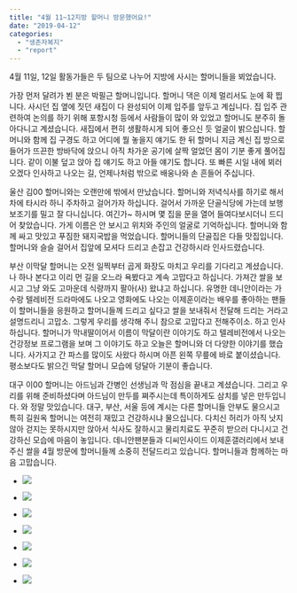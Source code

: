 ```yaml
---
title: "4월 11~12지방 할머니 방문했어요!"
date: "2019-04-12"
categories: 
  - "생존자복지"
  - "report"
---
```


4월 11일, 12일 활동가들은 두 팀으로 나누어 지방에 사시는 할머니들을 뵈었습니다.

가장 먼저 달려가 뵌 분은 박필근 할머니입니다. 할머니 댁은 이제 멀리서도 눈에 확 띕니다. 사시던 집 옆에 짓던 새집이 다 완성되어 이제 입주를 앞두고 계십니다. 집 입주 관련하여 논의를 하기 위해 포항시청 등에서 사람들이 많이 와 있었고 할머니도 분주히 돌아다니고 계셨습니다. 새집에서 편히 생활하시게 되어 좋으신 듯 얼굴이 밝으십니다. 할머니와 함께 집 구경도 하고 어디에 뭘 놓을지 얘기도 한 뒤 할머니 지금 계신 집 방으로 들어가 뜨끈한 방바닥에 앉으니 아직 차가운 공기에 살짝 얼었던 몸이 기분 좋게 풀어집니다. 같이 이불 덮고 앉아 집 얘기도 하고 아들 얘기도 합니다. 또 빠른 시일 내에 뵈러 오겠다 인사하고 나오는 길, 언제나처럼 밖으로 배웅나와 손 흔들어 주십니다.

울산 김00 할머니와는 오랜만에 밖에서 만났습니다. 할머니와 저녁식사를 하기로 해서 차에 타시라 하니 주차하고 걸어가자 하십니다. 걸어서 가까운 단골식당에 가는데 보행보조기를 밀고 잘 다니십니다. 여긴가~ 하시며 몇 집을 문을 열어 들여다보시더니 드디어 찾았습니다. 가게 이름은 안 보시고 위치와 주인의 얼굴로 기억하십니다. 할머니와 함께 싸고 맛있고 푸짐한 돼지국밥을 먹었습니다. 할머니들의 단골집은 다들 맛집입니다. 할머니와 슬슬 걸어서 집앞에 모셔다 드리고 손잡고 건강하시라 인사드렸습니다.

부산 이막달 할머니는 오전 일찍부터 곱게 화장도 마치고 우리를 기다리고 계셨습니다. 나 하나 본다고 이리 먼 길을 오느라 욕봤다고 계속 고맙다고 하십니다. 가져간 쌀을 보시고 그냥 와도 고마운데 식량까지 팔아(사) 왔냐고 하십니다. 유명한 데니안이라는 가수랑 텔레비전 드라마에도 나오고 영화에도 나오는 이제훈이라는 배우를 좋아하는 팬들이 할머니들을 응원하고 할머니들께 드리고 싶다고 쌀을 보내줘서 전달해 드리는 거라고 설명드리니 고맙소. 그렇게 우리를 생각해 주니 참으로 고맙다고 전해주이소. 하고 인사하십니다. 할머니가 막내딸이어서 이름이 막달이란 이야기도 하고 텔레비전에서 나오는 건강정보 프로그램을 보며 그 이야기도 하고 오늘은 할머니와 더 다양한 이야기를 했습니다. 사가지고 간 파스를 많이도 사왔다 하시며 아픈 왼쪽 무릎에 바로 붙이셨습니다. 평소보다도 밝으긴 막달 할머니 모습에 덩달아 기분이 좋습니다.

대구 이00 할머니는 아드님과 간병인 선생님과 막 점심을 끝내고 계셨습니다. 그리고 우리를 위해 준비하셨다며 아드님이 만두를 쪄주시는데 특이하게도 삼치를 넣은 만두입니다. 와 정말 맛있습니다. 대구, 부산, 서울 등에 계시는 다른 할머니들 안부도 물으시고 특히 길원옥 할머니는 여전히 재밌고 건강하시냐 물으십니다. 다치신 허리가 아직 낫지 않아 걷지는 못하시지만 앉아서 식사도 잘하시고 물리치료도 꾸준히 받으러 다니시고 건강하신 모습에 마음이 놓입니다. 데니안팬분들과 디씨인사이드 이제훈갤러리에서 보내주신 쌀을 4월 방문에 할머니들께 소중히 전달드리고 있습니다. 할머니들과 함께하는 마음 고맙습니다.

- ![](http://womenandwar.net/kr/wp-content/uploads/2019/04/56685892_2580667771974634_2371621408309510144_n.jpg)
    
- ![](http://womenandwar.net/kr/wp-content/uploads/2019/04/57111028_2580667715307973_8757911909702828032_n.jpg)
    

- ![](http://womenandwar.net/kr/wp-content/uploads/2019/04/56879461_2580669495307795_108760404569620480_n.jpg)
    
- ![](http://womenandwar.net/kr/wp-content/uploads/2019/04/56823201_2580669415307803_5304280040714797056_n.jpg)
    
- ![](http://womenandwar.net/kr/wp-content/uploads/2019/04/57004826_2580669228641155_1152310176141803520_n.jpg)
    
- ![](http://womenandwar.net/kr/wp-content/uploads/2019/04/57453638_2580669348641143_8568073311542575104_n.jpg)
    
- ![](http://womenandwar.net/kr/wp-content/uploads/2019/04/57176902_2580669135307831_8514440959700762624_n.jpg)
